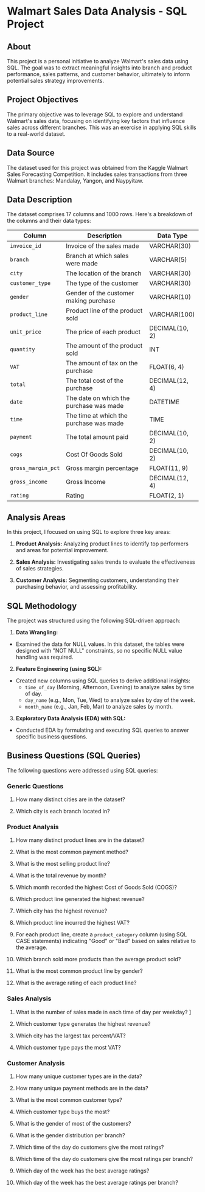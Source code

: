 # Walmart Sales Data Analysis - SQL Project

## About

This project is a personal initiative to analyze Walmart's sales data using SQL. The goal was to extract meaningful insights into branch and product performance, sales patterns, and customer behavior, ultimately to inform potential sales strategy improvements.

## Project Objectives

The primary objective was to leverage SQL to explore and understand Walmart's sales data, focusing on identifying key factors that influence sales across different branches. This was an exercise in applying SQL skills to a real-world dataset.

## Data Source

The dataset used for this project was obtained from the Kaggle Walmart Sales Forecasting Competition. It includes sales transactions from three Walmart branches: Mandalay, Yangon, and Naypyitaw. 

## Data Description

The dataset comprises 17 columns and 1000 rows. Here's a breakdown of the columns and their data types:

| Column             | Description                                    | Data Type        |
|--------------------|------------------------------------------------|------------------|
| `invoice_id`       | Invoice of the sales made                      | VARCHAR(30)      |
| `branch`           | Branch at which sales were made                | VARCHAR(5)       |
| `city`               | The location of the branch                     | VARCHAR(30)      |
| `customer_type`    | The type of the customer                        | VARCHAR(30)      |
| `gender`           | Gender of the customer making purchase         | VARCHAR(10)      |
| `product_line`     | Product line of the product sold                | VARCHAR(100)     |
| `unit_price`       | The price of each product                      | DECIMAL(10, 2)   |
| `quantity`         | The amount of the product sold                  | INT              |
| `VAT`              | The amount of tax on the purchase              | FLOAT(6, 4)      |
| `total`            | The total cost of the purchase                 | DECIMAL(12, 4)   |
| `date`             | The date on which the purchase was made        | DATETIME         |
| `time`             | The time at which the purchase was made        | TIME             |
| `payment`          | The total amount paid                          | DECIMAL(10, 2)   |
| `cogs`             | Cost Of Goods Sold                             | DECIMAL(10, 2)   |
| `gross_margin_pct` | Gross margin percentage                        | FLOAT(11, 9)     |
| `gross_income`     | Gross Income                                   | DECIMAL(12, 4)   |
| `rating`           | Rating                                         | FLOAT(2, 1)      |

## Analysis Areas

In this project, I focused on using SQL to explore three key areas:

1.  **Product Analysis:** Analyzing product lines to identify top performers and areas for potential improvement. 
   
2.  **Sales Analysis:** Investigating sales trends to evaluate the effectiveness of sales strategies. 
   
3.  **Customer Analysis:** Segmenting customers, understanding their purchasing behavior, and assessing profitability. 

## SQL Methodology

The project was structured using the following SQL-driven approach:

1.  **Data Wrangling:**
   
   * Examined the data for NULL values. In this dataset, the tables were designed with "NOT NULL" constraints, so no specific NULL value handling was required. 
   
2.  **Feature Engineering (using SQL):**
   
   * Created new columns using SQL queries to derive additional insights:
        * `time_of_day` (Morning, Afternoon, Evening) to analyze sales by time of day. 
        * `day_name` (e.g., Mon, Tue, Wed) to analyze sales by day of the week. 
        * `month_name` (e.g., Jan, Feb, Mar) to analyze sales by month. 
   
3.  **Exploratory Data Analysis (EDA) with SQL:**
   
   * Conducted EDA by formulating and executing SQL queries to answer specific business questions. 

## Business Questions (SQL Queries)

The following questions were addressed using SQL queries:

### Generic Questions

1.  How many distinct cities are in the dataset? 
   
2.  Which city is each branch located in? 

### Product Analysis

1.  How many distinct product lines are in the dataset? 
   
2.  What is the most common payment method? 
   
3.  What is the most selling product line? 
   
4.  What is the total revenue by month? 
   
5.  Which month recorded the highest Cost of Goods Sold (COGS)? 
   
6.  Which product line generated the highest revenue? 
   
7.  Which city has the highest revenue? 
   
8.  Which product line incurred the highest VAT? 
   
9.  For each product line, create a `product_category` column (using SQL CASE statements) indicating "Good" or "Bad" based on sales relative to the average. 
   
10. Which branch sold more products than the average product sold? 
   
11. What is the most common product line by gender? 
   
12. What is the average rating of each product line? 

### Sales Analysis

1.  What is the number of sales made in each time of day per weekday? ]
   
2.  Which customer type generates the highest revenue? 
   
3.  Which city has the largest tax percent/VAT? 
   
4.  Which customer type pays the most VAT? 

### Customer Analysis

1.  How many unique customer types are in the data? 
   
2.  How many unique payment methods are in the data? 
   
3.  What is the most common customer type? 
   
4.  Which customer type buys the most? 
   
5.  What is the gender of most of the customers? 
   
6.  What is the gender distribution per branch? 
   
7.  Which time of the day do customers give the most ratings? 
   
8.  Which time of the day do customers give the most ratings per branch? 
   
9.  Which day of the week has the best average ratings? 
   
10. Which day of the week has the best average ratings per branch? 

